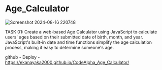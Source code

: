 # Age_Calculator
![Screenshot 2024-08-16 220748](https://github.com/user-attachments/assets/c2f6e2e4-5900-4217-aa35-ed535cf6429e)

TASK 01:
Create a web-based Age Calculator using JavaScript to calculate users' ages based on their submitted date of birth, month, and year. JavaScript's built-in date and time functions simplify the age calculation process, making it easy to determine someone's age.

github - 
Deploy - https://ekanayaka2000.github.io/CodeAlpha_Age_Calculator/
